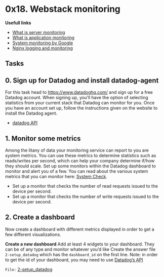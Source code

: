 # 0x18. Webstack monitoring

**Usefull links**
- [What is server monitoring](https://www.sumologic.com/glossary/server-monitoring/)
- [What is application monitoring](https://en.wikipedia.org/wiki/Application_performance_management)
- [System monitoring by Google](https://sre.google/sre-book/monitoring-distributed-systems/)
- [Nginx logging and monitoring](https://docs.nginx.com/nginx/admin-guide/monitoring/logging/)


## Tasks
## 0. Sign up for Datadog and install datadog-agent
For this task head to https://www.datadoghq.com/ and sign up for a free Datadog account. When signing up, you’ll have the option of selecting statistics from your current stack that Datadog can monitor for you. Once you have an account set up, follow the instructions given on the website to install the Datadog agent.
- [datadog API](https://docs.datadoghq.com/api/latest/hosts/)


## 1. Monitor some metrics
Among the litany of data your monitoring service can report to you are system metrics. You can use these metrics to determine statistics such as reads/writes per second, which can help your company determine if/how they should scale. Set up some monitors within the Datadog dashboard to monitor and alert you of a few. You can read about the various system metrics that you can monitor here: [System Check](https://docs.datadoghq.com/integrations/system/).

- Set up a monitor that checks the number of read requests issued to the device per second.
- Set up a monitor that checks the number of write requests issued to the device per second.


## 2. Create a dashboard
Now create a dashboard with different metrics displayed in order to get a few different visualizations.

**Create a new dashboard**
Add at least 4 widgets to your dashboard. They can be of any type and monitor whatever you’d like
Create the answer file `2-setup_datadog` which has the `dashboard_id` on the first line. Note: in order to get the id of your dashboard, you may need to use [Datadog’s API](https://docs.datadoghq.com/api/latest/dashboards/#get-all-dashboards)

`File:` [2-setup_datadog](2-setup_datadog)
